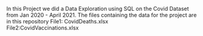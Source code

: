 In this Project we did a Data Exploration using SQL on  the Covid Dataset from Jan 2020 - April 2021. 
The files containing the data  for the project are in this repository 
File1: CovidDeaths.xlsx    
File2:CovidVaccinations.xlsx
